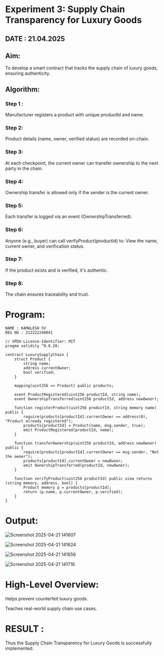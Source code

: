 # Experiment 3: Supply Chain Transparency for Luxury Goods
## DATE : 21.04.2025
## Aim:
To develop a smart contract that tracks the supply chain of luxury goods, ensuring authenticity.
## Algorithm:
### Step 1 :
Manufacturer registers a product with unique productId and name.

### Step 2:
Product details (name, owner, verified status) are recorded on-chain.

### Step 3:
At each checkpoint, the current owner can transfer ownership to the next party in the chain.

### Step 4:
Ownership transfer is allowed only if the sender is the current owner.

### Step 5:
Each transfer is logged via an event (OwnershipTransferred).

### Step 6:
Anyone (e.g., buyer) can call verifyProduct(productId) to: View the name, current owner, and verification status.

### Step 7:
If the product exists and is verified, it's authentic.

### Step 8:
The chain ensures traceability and trust.

# Program:
```
NAME : KAMALESH SV
REG NO : 212222240041

// SPDX-License-Identifier: MIT
pragma solidity ^0.8.20;

contract LuxurySupplyChain {
    struct Product {
        string name;
        address currentOwner;
        bool verified;
    }

    mapping(uint256 => Product) public products;

    event ProductRegistered(uint256 productId, string name);
    event OwnershipTransferred(uint256 productId, address newOwner);

    function registerProduct(uint256 productId, string memory name) public {
        require(products[productId].currentOwner == address(0), "Product already registered");
        products[productId] = Product(name, msg.sender, true);
        emit ProductRegistered(productId, name);
    }

    function transferOwnership(uint256 productId, address newOwner) public {
        require(products[productId].currentOwner == msg.sender, "Not the owner");
        products[productId].currentOwner = newOwner;
        emit OwnershipTransferred(productId, newOwner);
    }

    function verifyProduct(uint256 productId) public view returns (string memory, address, bool) {
        Product memory p = products[productId];
        return (p.name, p.currentOwner, p.verified);
    }
}
```
# Output:
![Screenshot 2025-04-21 141607](https://github.com/user-attachments/assets/013d06e4-8178-4c31-a2fb-c14f23e72350)

![Screenshot 2025-04-21 141624](https://github.com/user-attachments/assets/5a0e6245-fb63-489e-ab56-33fd48efb53d)

![Screenshot 2025-04-21 141656](https://github.com/user-attachments/assets/86f6d3c2-67a8-4027-b306-62f785b81b94)

![Screenshot 2025-04-21 141716](https://github.com/user-attachments/assets/7af7239a-c098-4f0c-a3b5-e593c747c271)

# High-Level Overview:
Helps prevent counterfeit luxury goods.


Teaches real-world supply chain use cases.

# RESULT : 
Thus the Supply Chain Transparency for Luxury Goods is successfully implemented.
